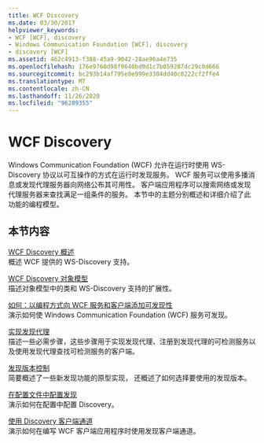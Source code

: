 ```yaml
---
title: WCF Discovery
ms.date: 03/30/2017
helpviewer_keywords:
- WCF [WCF], discovery
- Windows Communication Foundation [WCF], discovery
- discovery [WCF]
ms.assetid: 462c4913-f388-45a9-9042-28ae96a4e735
ms.openlocfilehash: 176e9760d98f9640bd9d1c7b059287dc29c0d666
ms.sourcegitcommit: bc293b14af795e0e999e3304dd40c0222cf2ffe4
ms.translationtype: MT
ms.contentlocale: zh-CN
ms.lasthandoff: 11/26/2020
ms.locfileid: "96289355"
---
```

# <a name="wcf-discovery"></a>WCF Discovery

Windows Communication Foundation (WCF) 允许在运行时使用 WS-Discovery 协议以可互操作的方式在运行时发现服务。 WCF 服务可以使用多播消息或发现代理服务器向网络公布其可用性。 客户端应用程序可以搜索网络或发现代理服务器来查找满足一组条件的服务。 本节中的主题分别概述和详细介绍了此功能的编程模型。  
  
## <a name="in-this-section"></a>本节内容  

 [WCF Discovery 概述](wcf-discovery-overview.md)  
 概述 WCF 提供的 WS-Discovery 支持。  
  
 [WCF Discovery 对象模型](wcf-discovery-object-model.md)  
 描述对象模型中的类和 WS-Discovery 支持的扩展性。  
  
 [如何：以编程方式向 WCF 服务和客户端添加可发现性](how-to-programmatically-add-discoverability-to-a-wcf-service-and-client.md)  
 演示如何使 Windows Communication Foundation (WCF) 服务可发现。  
  
 [实现发现代理](implementing-a-discovery-proxy.md)  
 描述一些必需步骤，这些步骤用于实现发现代理、注册到发现代理的可检测服务以及使用发现代理查找可检测服务的客户端。  
  
 [发现版本控制](discovery-versioning.md)  
 简要概述了一些新发现功能的原型实现， 还概述了如何选择要使用的发现版本。  
  
 [在配置文件中配置发现](configuring-discovery-in-a-configuration-file.md)  
 演示如何在配置中配置 Discovery。  
  
 [使用 Discovery 客户端通道](using-the-discovery-client-channel.md)  
 演示如何在编写 WCF 客户端应用程序时使用发现客户端通道。
